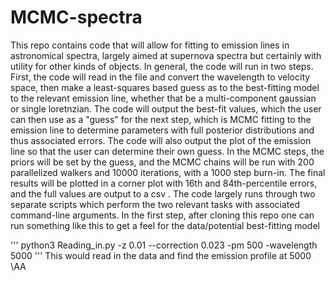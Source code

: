 # MCMC-spectra
This repo contains code that will allow for fitting to emission lines in astronomical spectra, largely aimed at supernova spectra but certainly with utility for other kinds of objects.
In general, the code will run in two steps. First, the code will read in the file and convert the wavelength to velocity space, then make a least-squares based guess as to the best-fitting model to the relevant emission line, whether that be a multi-component gaussian or single loretnzian. The code will output the best-fit values, which the user can then use as a "guess" for the next step, which is MCMC fitting to the emission line to determine parameters with full posterior distributions and thus associated errors. The code will also output the plot of the emission line so that the user can determine their own guess. In the MCMC steps, the priors will be set by the guess, and the MCMC chains will be run with 200 parallelized walkers and 10000 iterations, with a 1000 step burn-in. The final results will be plotted in a corner plot with 16th and 84th-percentile errors, and the full values are output to a csv .
The code largely runs through two separate scripts which perform the two relevant tasks with associated command-line arguments.
In the first step, after cloning this repo one can run something like this to get a feel for the data/potential best-fitting model

'''
python3 Reading_in.py -z 0.01 --correction 0.023 -pm 500 -wavelength 5000
'''
This would read in the data and find the emission profile at 5000 \AA
